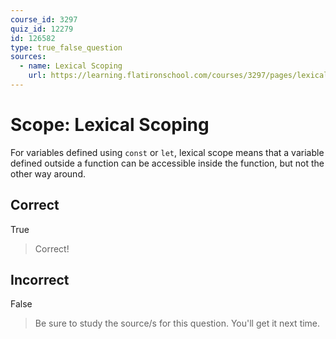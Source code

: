 ```yaml
---
course_id: 3297
quiz_id: 12279
id: 126582
type: true_false_question
sources:
  - name: Lexical Scoping
    url: https://learning.flatironschool.com/courses/3297/pages/lexical-scoping?module_item_id=143573
---
```


# Scope: Lexical Scoping

For variables defined using `const` or `let`, lexical scope means that a
variable defined outside a function can be accessible inside the function,
but not the other way around.

## Correct

True

> Correct!

## Incorrect

False

> Be sure to study the source/s for this question. You'll get it next time.
